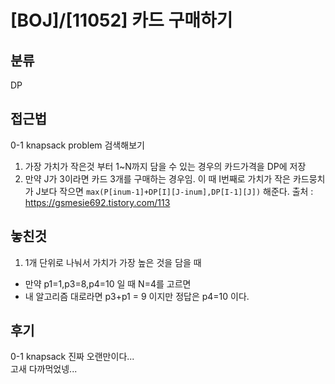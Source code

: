 # [BOJ]/[11052] 카드 구매하기

## 분류
DP

## 접근법
0-1 knapsack problem 검색해보기
1. 가장 가치가 작은것 부터 1~N까지 담을 수 있는 경우의 카드가격을 DP에 저장
2. 만약 J가 3이라면 카드 3개를 구매하는 경우임. 이 때 I번째로 가치가 작은 카드뭉치가 J보다 작으면 `max(P[inum-1]+DP[I][J-inum],DP[I-1][J])` 해준다.
출처 : https://gsmesie692.tistory.com/113

## 놓친것
1. 1개 단위로 나눠서 가치가 가장 높은 것을 담을 때
- 만약 p1=1,p3=8,p4=10 일 때 N=4를 고르면
- 내 알고리즘 대로라면 p3+p1 = 9 이지만 정답은 p4=10 이다.

## 후기
0-1 knapsack 진짜 오랜만이다...<br>
고새 다까먹었넹...<br>
